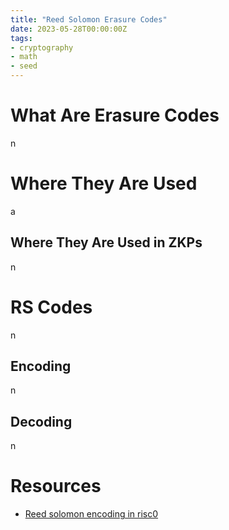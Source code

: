 ```yaml
---
title: "Reed Solomon Erasure Codes"
date: 2023-05-28T00:00:00Z
tags:
- cryptography
- math
- seed
---
```


# What Are Erasure Codes

n

# Where They Are Used

a

## Where They Are Used in ZKPs

n

# RS Codes

n

## Encoding

n

## Decoding

n

# Resources

- [Reed solomon encoding in risc0](https://www.youtube.com/watch?v=NHAuw2mkg0o&list=PLcPzhUaCxlCgPFYnnhDbsE-7H3scbtjye)
